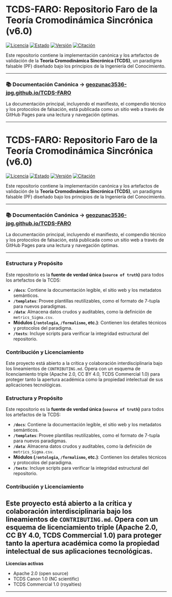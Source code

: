 # TCDS-FARO: Repositorio Faro de la Teoría Cromodinámica Sincrónica (v6.0)

[![Licencia](https://img.shields.io/badge/License-Multi--license-blue)](LICENSES/)
[![Estado](https://img.shields.io/badge/Estado-Paradigma_Falsable_(PF)-brightgreen)](docs/canon_paradigmatico.md)
[![Versión](https://img.shields.io/badge/Versión-Σ.6.0-blueviolet)](RELEASE_NOTES.md)
[![Citación](https://img.shields.io/badge/Citar-CITATION.cff-informational)](CITATION.cff)

Este repositorio contiene la implementación canónica y los artefactos de validación de la **Teoría Cromodinámica Sincrónica (TCDS)**, un paradigma falsable (PF) diseñado bajo los principios de la Ingeniería del Conocimiento.

---

### 📚 **Documentación Canónica → [geozunac3536-jpg.github.io/TCDS-FARO](https://geozunac3536-jpg.github.io/TCDS-FARO)**

La documentación principal, incluyendo el manifiesto, el compendio técnico y los protocolos de falsación, está publicada como un sitio web a través de GitHub Pages para una lectura y navegación óptimas.

---
# TCDS-FARO: Repositorio Faro de la Teoría Cromodinámica Sincrónica (v6.0)

[![Licencia](https://img.shields.io/badge/License-Multi--license-blue)](LICENSES/)
[![Estado](https://img.shields.io/badge/Estado-Paradigma_Falsable_(PF)-brightgreen)](docs/canon_paradigmatico.md)
[![Versión](https://img.shields.io/badge/Versión-Σ.6.0-blueviolet)](RELEASE_NOTES.md)
[![Citación](https://img.shields.io/badge/Citar-CITATION.cff-informational)](CITATION.cff)

Este repositorio contiene la implementación canónica y los artefactos de validación de la **Teoría Cromodinámica Sincrónica (TCDS)**, un paradigma falsable (PF) diseñado bajo los principios de la Ingeniería del Conocimiento.

---

### 📚 **Documentación Canónica → [geozunac3536-jpg.github.io/TCDS-FARO](https://geozunac3536-jpg.github.io/TCDS-FARO)**

La documentación principal, incluyendo el manifiesto, el compendio técnico y los protocolos de falsación, está publicada como un sitio web a través de GitHub Pages para una lectura y navegación óptimas.

---

### Estructura y Propósito

Este repositorio es la **fuente de verdad única (`source of truth`)** para todos los artefactos de la TCDS:

-   **`/docs`**: Contiene la documentación legible, el sitio web y los metadatos semánticos.
-   **`/templates`**: Provee plantillas reutilizables, como el formato de 7-tupla para nuevos paradigmas.
-   **`/data`**: Almacena datos crudos y auditables, como la definición de `metrics_Sigma.csv`.
-   **Módulos (`/ontologia`, `/formalismo`, etc.)**: Contienen los detalles técnicos y protocolos del paradigma.
-   **`/tests`**: Incluye scripts para verificar la integridad estructural del repositorio.

### Contribución y Licenciamiento

Este proyecto está abierto a la crítica y colaboración interdisciplinaria bajo los lineamientos de `CONTRIBUTING.md`. Opera con un esquema de licenciamiento triple (Apache 2.0, CC BY 4.0, TCDS Commercial 1.0) para proteger tanto la apertura académica como la propiedad intelectual de sus aplicaciones tecnológicas.
### Estructura y Propósito

Este repositorio es la **fuente de verdad única (`source of truth`)** para todos los artefactos de la TCDS:

-   **`/docs`**: Contiene la documentación legible, el sitio web y los metadatos semánticos.
-   **`/templates`**: Provee plantillas reutilizables, como el formato de 7-tupla para nuevos paradigmas.
-   **`/data`**: Almacena datos crudos y auditables, como la definición de `metrics_Sigma.csv`.
-   **Módulos (`/ontologia`, `/formalismo`, etc.)**: Contienen los detalles técnicos y protocolos del paradigma.
-   **`/tests`**: Incluye scripts para verificar la integridad estructural del repositorio.

### Contribución y Licenciamiento

Este proyecto está abierto a la crítica y colaboración interdisciplinaria bajo los lineamientos de `CONTRIBUTING.md`. Opera con un esquema de licenciamiento triple (Apache 2.0, CC BY 4.0, TCDS Commercial 1.0) para proteger tanto la apertura académica como la propiedad intelectual de sus aplicaciones tecnológicas.
---
**Licencias activas**
- Apache 2.0 (open source)
- TCDS Canon 1.0 (NC scientific)
- TCDS Commercial 1.0 (royalties)
---
